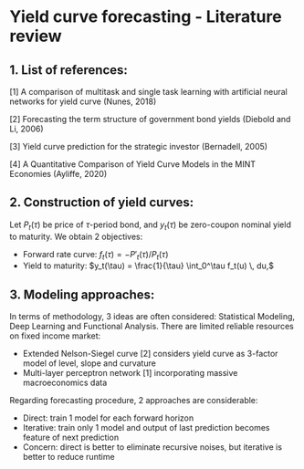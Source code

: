 # Yield curve forecasting - Literature review

## 1. List of references:

[1] A comparison of multitask and single task learning with artificial neural networks for yield curve (Nunes, 2018)

[2] Forecasting the term structure of government bond yields (Diebold and Li, 2006)

[3] Yield curve prediction for the strategic investor (Bernadell, 2005)

[4] A Quantitative Comparison of Yield Curve Models in the MINT Economies (Ayliffe, 2020)

## 2. Construction of yield curves:

Let $P_t(\tau)$ be price of $\tau$-period bond, and $y_t(\tau)$ be zero-coupon nominal yield to maturity. We obtain 2 objectives:
- Forward rate curve: $f_t(\tau) = -P'_t(\tau) / P_t(\tau)$
- Yield to maturity: $y_t(\tau) = \frac{1}{\tau} \int_0^\tau f_t(u) \, du,$

## 3. Modeling approaches:

In terms of methodology, 3 ideas are often considered: Statistical Modeling, Deep Learning and Functional Analysis. There are limited reliable resources on fixed income market:
- Extended Nelson-Siegel curve [2] considers yield curve as 3-factor model of level, slope and curvature
- Multi-layer perceptron network [1] incorporating massive macroeconomics data

Regarding forecasting procedure, 2 approaches are considerable:
- Direct: train 1 model for each forward horizon
- Iterative: train only 1 model and output of last prediction becomes feature of next prediction
- Concern: direct is better to eliminate recursive noises, but iterative is better to reduce runtime